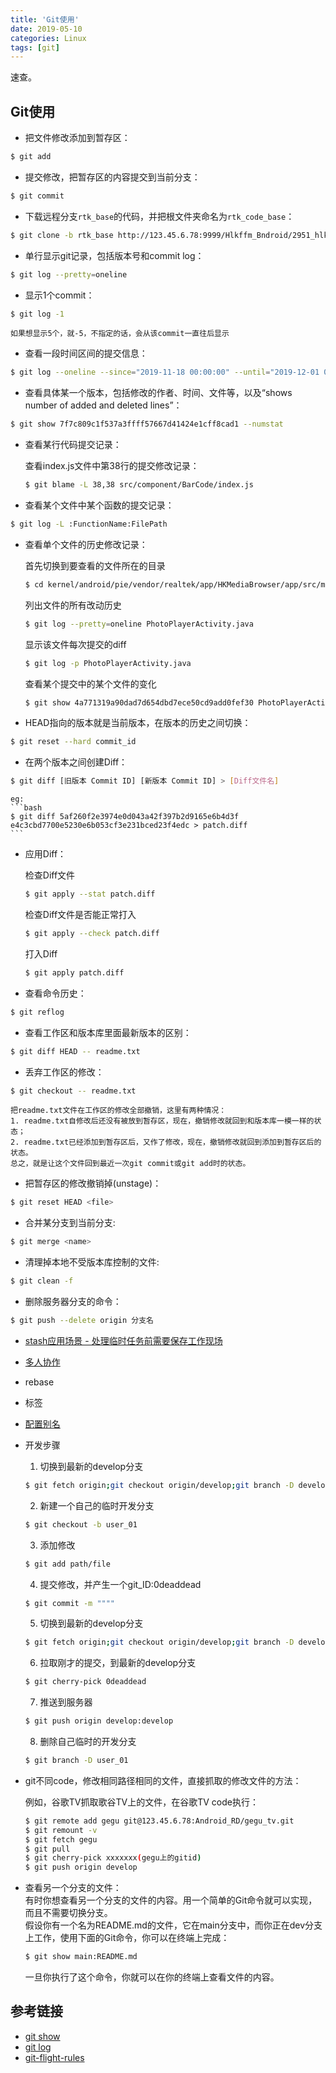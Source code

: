 ```yaml
---
title: 'Git使用'
date: 2019-05-10
categories: Linux
tags: [git]
---
```



速查。  

<!-- more -->


## Git使用

* 把文件修改添加到暂存区：  
```bash
$ git add
```
* 提交修改，把暂存区的内容提交到当前分支：  
```bash
$ git commit
```
* 下载远程分支`rtk_base`的代码，并把根文件夹命名为`rtk_code_base`：  
```bash
$ git clone -b rtk_base http://123.45.6.78:9999/Hlkffm_Bndroid/2951_hlkffm_0402.git rtk_code_base 
```
* 单行显示git记录，包括版本号和commit log：  
```bash
$ git log --pretty=oneline
```
* 显示1个commit：  
```bash
$ git log -1
```
	如果想显示5个，就-5，不指定的话，会从该commit一直往后显示

* 查看一段时间区间的提交信息：  
```bash
$ git log --oneline --since="2019-11-18 00:00:00" --until="2019-12-01 00:00:00"
```
* 查看具体某一个版本，包括修改的作者、时间、文件等，以及“shows number of added and deleted lines”：	
```bash
$ git show 7f7c809c1f537a3ffff57667d41424e1cff8cad1 --numstat
```
* 查看某行代码提交记录：  

	查看index.js文件中第38行的提交修改记录：  
	```bash
	$ git blame -L 38,38 src/component/BarCode/index.js
	```

* 查看某个文件中某个函数的提交记录：  
```bash
$ git log -L :FunctionName:FilePath
```
* 查看单个文件的历史修改记录：  

	首先切换到要查看的文件所在的目录  
	```bash
	$ cd kernel/android/pie/vendor/realtek/app/HKMediaBrowser/app/src/main/java/com/hk/mediabrowser/activity/
	```

	列出文件的所有改动历史  
	```bash
	$ git log --pretty=oneline PhotoPlayerActivity.java
	```

	显示该文件每次提交的diff  
	```bash
	$ git log -p PhotoPlayerActivity.java
	```

	查看某个提交中的某个文件的变化  
	```bash
	$ git show 4a771319a90dad7d654dbd7ece50cd9add0fef30 PhotoPlayerActivity.java
	```

* HEAD指向的版本就是当前版本，在版本的历史之间切换：  
```bash
$ git reset --hard commit_id
```
* 在两个版本之间创建Diff：  
```bash
$ git diff [旧版本 Commit ID] [新版本 Commit ID] > [Diff文件名]
```
	eg:  
	```bash
	$ git diff 5af260f2e3974e0d043a42f397b2d9165e6b4d3f e4c3cbd7700e5230e6b053cf3e231bced23f4edc > patch.diff
	```

* 应用Diff：  

	检查Diff文件  
	```bash
	$ git apply --stat patch.diff
	```

	检查Diff文件是否能正常打入  
	```bash
	$ git apply --check patch.diff
	```

	打入Diff  
	```bash
	$ git apply patch.diff
	```

* 查看命令历史：  
```bash
$ git reflog
```
* 查看工作区和版本库里面最新版本的区别：  
```bash
$ git diff HEAD -- readme.txt
```
* 丢弃工作区的修改：  
```bash
$ git checkout -- readme.txt
```
	把readme.txt文件在工作区的修改全部撤销，这里有两种情况：  
	1. readme.txt自修改后还没有被放到暂存区，现在，撤销修改就回到和版本库一模一样的状态；  
	2. readme.txt已经添加到暂存区后，又作了修改，现在，撤销修改就回到添加到暂存区后的状态。  
	总之，就是让这个文件回到最近一次git commit或git add时的状态。  

* 把暂存区的修改撤销掉(unstage)：  
```bash
$ git reset HEAD <file>
```
* 合并某分支到当前分支:  
```bash
$ git merge <name>
```
* 清理掉本地不受版本库控制的文件:  
```bash
$ git clean -f
```
* 删除服务器分支的命令：  
```bash
$ git push --delete origin 分支名
```
* [stash应用场景 - 处理临时任务前需要保存工作现场](https://www.liaoxuefeng.com/wiki/896043488029600/900388704535136)  

* [多人协作](https://www.liaoxuefeng.com/wiki/896043488029600/900375748016320)  

* rebase  

* 标签	

* [配置别名](https://www.liaoxuefeng.com/wiki/896043488029600/898732837407424)  

* 开发步骤  

	1. 切换到最新的develop分支  
	```bash
	$ git fetch origin;git checkout origin/develop;git branch -D develop;git checkout -b develop
	```
	2. 新建一个自己的临时开发分支  
	```bash
	$ git checkout -b user_01
	```
	3. 添加修改  
	```bash
	$ git add path/file
	```
	4. 提交修改，并产生一个git_ID:0deaddead  
	```bash
	$ git commit -m """"
	```
	5. 切换到最新的develop分支  
	```bash
	$ git fetch origin;git checkout origin/develop;git branch -D develop;git checkout -b develop
	```
	6. 拉取刚才的提交，到最新的develop分支  
	```bash
	$ git cherry-pick 0deaddead
	```
	7. 推送到服务器  
	```bash
	$ git push origin develop:develop
	```
	8. 删除自己临时的开发分支  
	```bash
	$ git branch -D user_01
	```

* git不同code，修改相同路径相同的文件，直接抓取的修改文件的方法：  
	
	例如，谷歌TV抓取歌谷TV上的文件，在谷歌TV code执行：  
	```bash
	$ git remote add gegu git@123.45.6.78:Android_RD/gegu_tv.git  
	$ git remount -v  
	$ git fetch gegu  
	$ git pull  
	$ git cherry-pick xxxxxxx(gegu上的gitid)  
	$ git push origin develop  
	```
* 查看另一个分支的文件：  
    有时你想查看另一个分支的文件的内容。用一个简单的Git命令就可以实现，而且不需要切换分支。  
    假设你有一个名为README.md的文件，它在main分支中，而你正在dev分支上工作，使用下面的Git命令，你可以在终端上完成：  
    ```bash
    $ git show main:README.md
    ```
    一旦你执行了这个命令，你就可以在你的终端上查看文件的内容。  

## 参考链接
* [git show](https://git-scm.com/docs/git-show)  
* [git log](https://www.git-scm.com/docs/git-log#Documentation/git-log.txt--Lltstartgtltendgtltfilegt)  
* [git-flight-rules](https://github.com/k88hudson/git-flight-rules/blob/master/README.md)  
